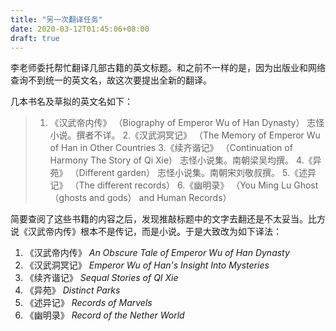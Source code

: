 ```yaml
---
title: "另一次翻译任务"
date: 2020-03-12T01:45:06+08:00
draft: true
---
```


李老师委托帮忙翻译几部古籍的英文标题。和之前不一样的是，因为出版业和网络查询不到统一的英文名，故这次要提出全新的翻译。

几本书名及草拟的英文名如下：<br>

> 1. 《汉武帝内传》 （Biography of Emperor Wu of Han Dynasty）  志怪小说。撰者不详。
2.《汉武洞冥记》 （The Memory of Emperor Wu of Han in Other Countries
3.《续齐谐记》 （Continuation of Harmony   The Story of Qi Xie）  志怪小说集。南朝梁吴均撰。
4.《异苑》 （Different garden）  志怪小说集。南朝宋刘敬叔撰。
5.《述异记》 （The different records）
6.《幽明录》 （You Ming Lu Ghost（ghosts and gods） and Human Records）<br>

简要查阅了这些书籍的内容之后，发现推敲标题中的文字去翻还是不太妥当。比方说《汉武帝内传》根本不是传记，而是小说。于是大致改为如下译法：<br>

1. 《汉武帝内传》 *An Obscure Tale of Emperor Wu of Han Dynasty*
2. 《汉武洞冥记》 *Emperor Wu of Han's Insight Into Mysteries*
3. 《续齐谐记》 *Sequal Stories of QI Xie*
4. 《异苑》 *Distinct Parks*
5. 《述异记》 *Records of Marvels*
6. 《幽明录》 *Record of the Nether World*

